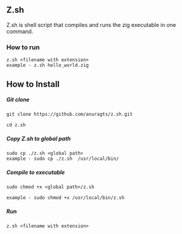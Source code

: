 ## Z.sh

Z.sh is shell script that compiles and runs the zig executable in one command.


### How to run

```shell
z.sh <filename with extension>
example - z.sh hello_world.zig 

```

## How to Install

##### Git clone 
```
git clone https://github.com/anuragts/z.sh.git

cd z.sh

```
##### Copy Z.sh to global path

```shell
sudo cp ./z.sh <global path>
example - sudo cp ./z.sh  /usr/local/bin/
```

##### Compile to executable

```
sudo chmod +x <global path>/z.sh

example - sudo chmod +x /usr/local/bin/z.sh
```
##### Run 

```
z.sh <filename with extension>
```

